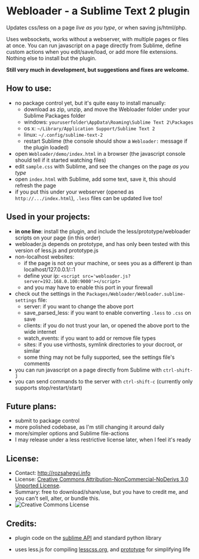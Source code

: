 
Webloader - a Sublime Text 2 plugin
===================================

Updates css/less on a page _live as you type_, or when saving js/html/php.

Uses websockets, works without a webserver, with multiple pages or files at once. You can run javascript on a page directly from Sublime, define custom actions when you edit/save/load, or add more file extensions. Nothing else to install but the plugin.

__Still very much in development, but suggestions and fixes are welcome.__

How to use:
-----------
- no package control yet, but it's quite easy to install manually:
  - download as zip, unzip, and move the Webloader folder under your Sublime Packages folder
  - windows: `youruserfolder\AppData\Roaming\Sublime Text 2\Packages`
  - os x: `~/Library/Application Support/Sublime Text 2`
  - linux: `~/.config/sublime-text-2`
  - restart Sublime (the console should show a `Webloader:` message if the plugin loaded)
- open `Webloader/demo/index.html` in a browser (the javascript console should tell if it started watching files)
- edit `sample.css` with Sublime, and see the changes on the page *as you type*
- open `index.html` with Sublime, add some text, save it, this should refresh the page
- if you put this under your webserver (opened as `http://.../index.html`), `.less` files can be updated live too!

Used in your projects:
----------------------
- __in one line__: install the plugin, and include the less/prototype/webloader scripts on your page (in this order)
- webloader.js depends on prototype, and has only been tested with this version of less.js and prototype.js
- non-localhost websites:
  - if the page is not on your machine, or sees you as a different ip than localhost/127.0.0.1/::1
  - define your ip: `<script src='webloader.js?server=192.168.0.100:9000'></script>`
  - and you may have to enable this port in your firewall
- check out the settings in the `Packages/Webloader/Webloader.sublime-settings` file:
  - server: if you want to change the above port
  - save\_parsed\_less: if you want to enable converting `.less` to `.css` on save
  - clients: if you do not trust your lan, or opened the above port to the wide internet
  - watch_events: if you want to add or remove file types
  - sites: if you use virthosts, symlink directories to your docroot, or similar
  - some thing may not be fully supported, see the settings file's comments
- you can run javascript on a page directly from Sublime with `ctrl-shift-j`
- you can send commands to the server with `ctrl-shift-c` (currently only supports stop/restart/start)

Future plans:
-------------
- submit to package control
- more polished codebase, as I'm still changing it around daily
- more/simpler options and Sublime file-actions
- I may release under a less restrictive license later, when I feel it's ready

License:
--------
- Contact: <http://rozsahegyi.info>
- License: [Creative Commons Attribution-NonCommercial-NoDerivs 3.0 Unported License][license].
- Summary: free to download/share/use, but you have to credit me, and you can't sell, alter, or bundle this.
- ![Creative Commons License][image]

Credits:
--------
- plugin code on the [sublime API] and standard python library
- uses less.js for compiling [lesscss.org], and [prototype] for simplifying life



  [sublime API]: http://www.sublimetext.com/docs/2/api_reference.html
  [lesscss.org]: http://lesscss.org/
  [prototype]: http://prototypejs.org/
  [image]: http://i.creativecommons.org/l/by-nc-nd/3.0/88x31.png
  [license]: http://creativecommons.org/licenses/by-nc-nd/3.0/
